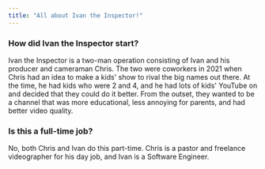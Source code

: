 ```yaml
---
title: "All about Ivan the Inspector!"
---
```


### How did Ivan the Inspector start?

Ivan the Inspector is a two-man operation consisting of Ivan 
and his producer and cameraman Chris. The two were coworkers 
in 2021 when Chris had an idea to make a kids' show to rival 
the big names out there. At the time, he had kids who were 2 
and 4, and he had lots of kids' YouTube on and decided that 
they could do it better. From the outset, they wanted to be 
a channel that was more educational, less annoying for 
parents, and had better video quality.

### Is this a full-time job?

No, both Chris and Ivan do this part-time. Chris is a pastor 
and freelance videographer for his day job, and Ivan is a Software Engineer.
